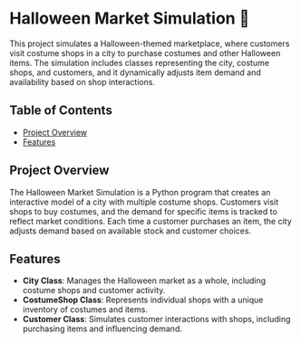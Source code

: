 # Halloween Market Simulation 🎃

This project simulates a Halloween-themed marketplace, where customers visit costume shops in a city to purchase costumes and other Halloween items. The simulation includes classes representing the city, costume shops, and customers, and it dynamically adjusts item demand and availability based on shop interactions.

## Table of Contents

- [Project Overview](#project-overview)
- [Features](#features)

## Project Overview

The Halloween Market Simulation is a Python program that creates an interactive model of a city with multiple costume shops. Customers visit shops to buy costumes, and the demand for specific items is tracked to reflect market conditions. Each time a customer purchases an item, the city adjusts demand based on available stock and customer choices.

## Features

- **City Class**: Manages the Halloween market as a whole, including costume shops and customer activity.
- **CostumeShop Class**: Represents individual shops with a unique inventory of costumes and items.
- **Customer Class**: Simulates customer interactions with shops, including purchasing items and influencing demand.
